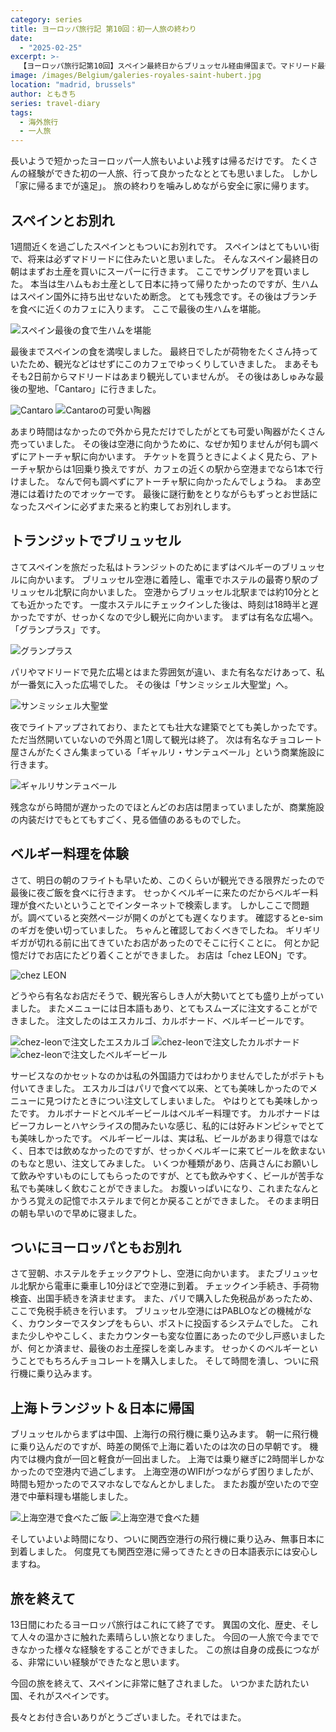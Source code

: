 ```yaml
---
category: series
title: ヨーロッパ旅行記 第10回：初一人旅の終わり
date:
  - "2025-02-25"
excerpt: >-
  【ヨーロッパ旅行記第10回】スペイン最終日からブリュッセル経由帰国まで。マドリード最後の食事とお土産探し、空港移動でのハプニング。ブリュッセルでグランプラス、サン・ミッシェル大聖堂観光、シェ・レオンでベルギービールとエスカルゴ堪能。13日間のヨーロッパ一人旅を締めくくる充実エピローグ
image: /images/Belgium/galeries-royales-saint-hubert.jpg
location: "madrid, brussels"
author: ともきち
series: travel-diary
tags:
  - 海外旅行
  - 一人旅
---
```


長いようで短かったヨーロッパ一人旅もいよいよ残すは帰るだけです。
たくさんの経験ができた初の一人旅、行って良かったなととても思いました。
しかし「家に帰るまでが遠足」。
旅の終わりを噛みしめながら安全に家に帰ります。

## スペインとお別れ

1週間近くを過ごしたスペインともついにお別れです。
スペインはとてもいい街で、将来は必ずマドリードに住みたいと思いました。
そんなスペイン最終日の朝はまずお土産を買いにスーパーに行きます。
ここでサングリアを買いました。
本当は生ハムもお土産として日本に持って帰りたかったのですが、生ハムはスペイン国外に持ち出せないため断念。
とても残念です。その後はブランチを食べに近くのカフェに入ります。
ここで最後の生ハムを堪能。

![スペイン最後の食で生ハムを堪能](/images/Spain/spain-last-morning.jpg)

最後までスペインの食を満喫しました。
最終日でしたが荷物をたくさん持っていたため、観光などはせずにこのカフェでゆっくりしていきました。
まあそもそも2日前からマドリードはあまり観光していませんが。
その後はあしゅみな最後の聖地、「Cantaro」に行きました。

![Cantaro](/images/Spain/cantaro.jpg)
![Cantaroの可愛い陶器](/images/Spain/cantaro-item.jpg)

あまり時間はなかったので外から見ただけでしたがとても可愛い陶器がたくさん売っていました。
その後は空港に向かうために、なぜか知りませんが何も調べずにアトーチャ駅に向かいます。
チケットを買うときによくよく見たら、アトーチャ駅からは1回乗り換えですが、カフェの近くの駅から空港までなら1本で行けました。
なんで何も調べずにアトーチャ駅に向かったんでしょうね。
まあ空港には着けたのでオッケーです。
最後に謎行動をとりながらもずっとお世話になったスペインに必ずまた来ると約束してお別れします。

## トランジットでブリュッセル

さてスペインを旅だった私はトランジットのためにまずはベルギーのブリュッセルに向かいます。
ブリュッセル空港に着陸し、電車でホステルの最寄り駅のブリュッセル北駅に向かいました。
空港からブリュッセル北駅までは約10分ととても近かったです。
一度ホステルにチェックインした後は、時刻は18時半と遅かったですが、せっかくなので少し観光に向かいます。
まずは有名な広場へ。
「グランプラス」です。

![グランプラス](/images/Belgium/grand-place.jpg)

パリやマドリードで見た広場とはまた雰囲気が違い、また有名なだけあって、私が一番気に入った広場でした。
その後は「サンミッシェル大聖堂」へ。

![サンミッシェル大聖堂](/images/Belgium/saints-michel-et-gudule.jpg)

夜でライトアップされており、またとても壮大な建築でとても美しかったです。
ただ当然開いていないので外周と1周して観光は終了。
次は有名なチョコレート屋さんがたくさん集まっている「ギャルリ・サンテュベール」という商業施設に行きます。

![ギャルリサンテュベール](/images/Belgium/galeries-royales-saint-hubert.jpg)

残念ながら時間が遅かったのでほとんどのお店は閉まっていましたが、商業施設の内装だけでもとてもすごく、見る価値のあるものでした。

## ベルギー料理を体験

さて、明日の朝のフライトも早いため、このくらいが観光できる限界だったので最後に夜ご飯を食べに行きます。
せっかくベルギーに来たのだからベルギー料理が食べたいということでインターネットで検索します。
しかしここで問題が。調べていると突然ページが開くのがとても遅くなります。
確認するとe-simのギガを使い切っていました。
ちゃんと確認しておくべきでしたね。
ギリギリギガが切れる前に出てきていたお店があったのでそこに行くことに。
何とか記憶だけでお店にたどり着くことができました。
お店は「chez LEON」です。

![chez LEON](/images/Belgium/chez-leon.jpg)

どうやら有名なお店だそうで、観光客らしき人が大勢いてとても盛り上がっていました。
またメニューには日本語もあり、とてもスムーズに注文することができました。
注文したのはエスカルゴ、カルボナード、ベルギービールです。

![chez-leonで注文したエスカルゴ](/images/Belgium/chez-leon-escargot.jpg)
![chez-leonで注文したカルボナード](/images/Belgium/chez-leon-carbonade.jpg)
![chez-leonで注文したベルギービール](/images/Belgium/chez-leon-belgium-beer.jpg)

サービスなのかセットなのかは私の外国語力ではわかりませんでしたがポテトも付いてきました。
エスカルゴはパリで食べて以来、とても美味しかったのでメニューに見つけたときについ注文してしまいました。
やはりとても美味しかったです。
カルボナードとベルギービールはベルギー料理です。
カルボナードはビーフカレーとハヤシライスの間みたいな感じ、私的には好みドンピシャでとても美味しかったです。
ベルギービールは、実は私、ビールがあまり得意ではなく、日本では飲めなかったのですが、せっかくベルギーに来てビールを飲まないのもなと思い、注文してみました。
いくつか種類があり、店員さんにお願いして飲みやすいものにしてもらったのですが、とても飲みやすく、ビールが苦手な私でも美味しく飲むことができました。
お腹いっぱいになり、これまたなんとかうろ覚えの記憶でホステルまで何とか戻ることができました。
そのまま明日の朝も早いので早めに寝ました。

## ついにヨーロッパともお別れ

さて翌朝、ホステルをチェックアウトし、空港に向かいます。
またブリュッセル北駅から電車に乗車し10分ほどで空港に到着。
チェックイン手続き、手荷物検査、出国手続きを済ませます。
また、パリで購入した免税品があったため、ここで免税手続きを行います。
ブリュッセル空港にはPABLOなどの機械がなく、カウンターでスタンプをもらい、ポストに投函するシステムでした。
これまた少しややこしく、またカウンターも変な位置にあったので少し戸惑いましたが、何とか済ませ、最後のお土産探しを楽しみます。
せっかくのベルギーということでもちろんチョコレートを購入しました。
そして時間を潰し、ついに飛行機に乗り込みます。

## 上海トランジット＆日本に帰国

ブリュッセルからまずは中国、上海行の飛行機に乗り込みます。
朝一に飛行機に乗り込んだのですが、時差の関係で上海に着いたのは次の日の早朝です。
機内では機内食が一回と軽食が一回出ました。
上海では乗り継ぎに2時間半しかなかったので空港内で過ごします。
上海空港のWIFIがつながらず困りましたが、時間も短かったのでスマホなしでなんとかしました。
またお腹が空いたので空港で中華料理も堪能しました。

![上海空港で食べたご飯](/images/China/shanghai-airport-food.jpg)
![上海空港で食べた麺](/images/China/shanghai-airport-food-noodle.jpg)

そしていよいよ時間になり、ついに関西空港行の飛行機に乗り込み、無事日本に到着しました。
何度見ても関西空港に帰ってきたときの日本語表示には安心しますね。

## 旅を終えて

13日間にわたるヨーロッパ旅行はこれにて終了です。
異国の文化、歴史、そして人々の温かさに触れた素晴らしい旅となりました。
今回の一人旅で今までできなかった様々な経験をすることができました。
この旅は自身の成長につながる、非常にいい経験ができたなと思います。

今回の旅を終えて、スペインに非常に魅了されました。
いつかまた訪れたい国、それがスペインです。

長々とお付き合いありがとうございました。それではまた。
